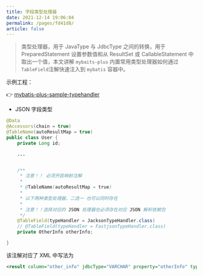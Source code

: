 ```yaml
---
title: 字段类型处理器
date: 2021-12-14 19:06:04
permalink: /pages/fd41d8/
article: false
---
```


> 类型处理器，用于 JavaType 与 JdbcType 之间的转换，用于 PreparedStatement 设置参数值和从 ResultSet 或 CallableStatement 中取出一个值，本文讲解 `mybaits-plus` 内置常用类型处理器如何通过`TableField`注解快速注入到 `mybatis` 容器中。

示例工程：

👉 [mybatis-plus-sample-typehandler](https://github.com/baomidou/mybatis-plus-samples/tree/master/mybatis-plus-sample-typehandler)

- JSON 字段类型

```java
@Data
@Accessors(chain = true)
@TableName(autoResultMap = true)
public class User {
    private Long id;

    ...


    /**
     * 注意！！ 必须开启映射注解
     *
     * @TableName(autoResultMap = true)
     *
     * 以下两种类型处理器，二选一 也可以同时存在
     *
     * 注意！！选择对应的 JSON 处理器也必须存在对应 JSON 解析依赖包
     */
    @TableField(typeHandler = JacksonTypeHandler.class)
    // @TableField(typeHandler = FastjsonTypeHandler.class)
    private OtherInfo otherInfo;

}
```

该注解对应了 XML 中写法为

```xml
<result column="other_info" jdbcType="VARCHAR" property="otherInfo" typeHandler="com.baomidou.mybatisplus.extension.handlers.JacksonTypeHandler" />

```
